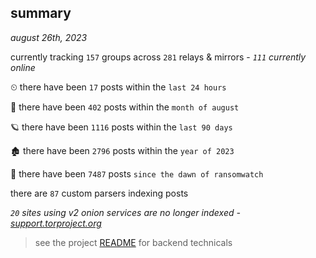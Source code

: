 
## summary
_august 26th, 2023_

currently tracking `157` groups across `281` relays & mirrors - _`111` currently online_

⏲ there have been `17` posts within the `last 24 hours`

🦈 there have been `402` posts within the `month of august`

🪐 there have been `1116` posts within the `last 90 days`

🏚 there have been `2796` posts within the `year of 2023`

🦕 there have been `7487` posts `since the dawn of ransomwatch`

there are `87` custom parsers indexing posts

_`20` sites using v2 onion services are no longer indexed - [support.torproject.org](https://support.torproject.org/onionservices/v2-deprecation/)_

> see the project [README](https://github.com/joshhighet/ransomwatch#ransomwatch--) for backend technicals

